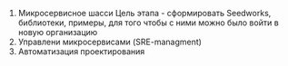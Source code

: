 1. Микросервисное шасси
Цель этапа - сформировать Seedworks, библиотеки, примеры, для того чтобы с ними можно было войти в новую организацию
2. Управлени микросервисами (SRE-managment)
3. Автоматизация проектирования
